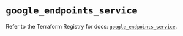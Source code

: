 # `google_endpoints_service`

Refer to the Terraform Registry for docs: [`google_endpoints_service`](https://registry.terraform.io/providers/hashicorp/google-beta/6.1.0/docs/resources/google_endpoints_service).
